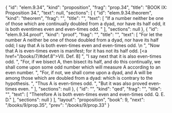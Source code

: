 {
  "id": "elem.9.34",
  "kind": "proposition",
  "frag": "prop.34",
  "title": "BOOK IX: Proposition 34.",
  "text": null,
  "sections": [
    {
      "id": "elem.9.34.theorem",
      "kind": "theorem",
      "frag": "",
      "title": "",
      "text": [
        "If a number neither be one of those which are continually doubled from a dyad, nor have its half odd, it is both eventimes even and even-times odd. "
      ],
      "sections": null
    },
    {
      "id": "elem.9.34.proof",
      "kind": "proof",
      "frag": "",
      "title": "",
      "text": [
        "For let the number A neither be one of those doubled from a dyad, nor have its half odd; I say that A is both even-times even and even-times odd. \n      ",
        "Now that A is even-times even is manifest; for it has not its half odd. [<a href=\"/books/7/#def.8\">VII. Def. 8</a>] ",
        "I say next that it is also even-times odd. ",
        "For, if we bisect A, then bisect its half, and do this continually, we shall come upon some odd number which will measure A according to an even number. ",
        "For, if not, we shall come upon a dyad, and A will be among those which are doubled from a dyad: which is contrary to the hypothesis. ",
        "Thus A is even-times odd. ",
        "But it was also proved even-times even. "
      ],
      "sections": null
    },
    {
      "id": "",
      "kind": "qed",
      "frag": "",
      "title": "",
      "text": [
        "Therefore A is both even-times even and even-times odd. Q. E. D."
      ],
      "sections": null
    }
  ],
  "layout": "proposition",
  "book": 9,
  "next": "/books/9/prop.35",
  "prev": "/books/9/prop.33"
}
